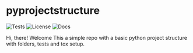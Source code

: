 # pyprojectstructure
![Tests](https://github.com/mustansirgodhrawala/pyprojectstructure/actions/workflows/tests.yml/badge.svg)
![License](https://img.shields.io/github/license/mustansirgodhrawala/pyprojectstructure)
![Docs](https://img.shields.io/readthedocs/pyprojectstructure)

Hi, there! Welcome 
This a simple repo with a basic python project structure with folders, tests and tox setup.
